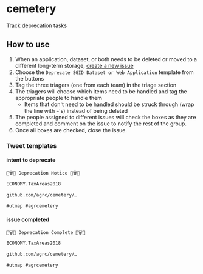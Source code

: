 # cemetery

Track deprecation tasks

## How to use

1. When an application, dataset, or both needs to be deleted or moved to a different long-term storage, [create a new issue](https://github.com/agrc/cemetery/issues/new/choose)
1. Choose the `Deprecate SGID Dataset or Web Application` template from the buttons
1. Tag the three triagers (one from each team) in the triage section
1. The triagers will choose which items need to be handled and tag the appropriate people to handle them
   - Items that don't need to be handled should be struck through (wrap the line with `~`'s) instead of being deleted
1. The people assigned to different issues will check the boxes as they are completed and comment on the issue to notify the rest of the group.
1. Once all boxes are checked, close the issue.

### Tweet templates

#### intent to deprecate

```md
🚮🗑️🚮 Deprecation Notice 🚮🗑️🚮

ECONOMY.TaxAreas2018

github.com/agrc/cemetery/…

#utmap #agrcemetery
```

#### issue completed

```md
🚮🗑️🚮 Deprecation Complete 🚮🗑️🚮

ECONOMY.TaxAreas2018

github.com/agrc/cemetery/…

#utmap #agrcemetery
```
